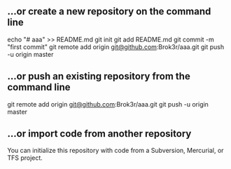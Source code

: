 ## …or create a new repository on the command line

echo "# aaa" >> README.md
git init
git add README.md
git commit -m "first commit"
git remote add origin git@github.com:Brok3r/aaa.git
git push -u origin master

## …or push an existing repository from the command line

git remote add origin git@github.com:Brok3r/aaa.git
git push -u origin master

## …or import code from another repository

You can initialize this repository with code from a Subversion, Mercurial, or TFS project.
